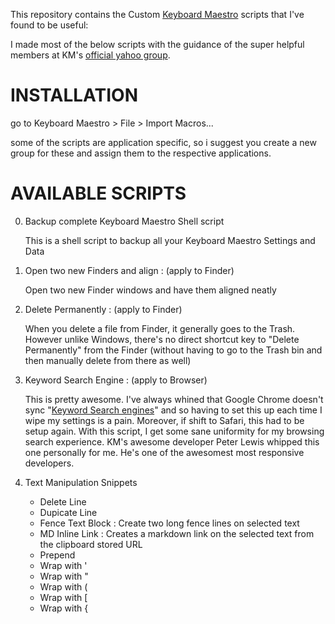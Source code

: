 This repository contains the Custom [Keyboard Maestro](http://www.keyboardmaestro.com/main/) scripts that I've found to be useful:

I made most of the below scripts with the guidance of the super helpful members at KM's [official yahoo group](http://tech.groups.yahoo.com/group/keyboard_maestro/).

# INSTALLATION

go to Keyboard Maestro > File > Import Macros...

some of the scripts are application specific, so i suggest you create a new group for these and assign them to the respective applications.

# AVAILABLE SCRIPTS

0.  Backup complete Keyboard Maestro Shell script

    This is a shell script to backup all your Keyboard Maestro Settings and Data 

1.  Open two new Finders and align : (apply to Finder)

    Open two new Finder windows and have them aligned neatly

2. Delete Permanently : (apply to Finder) 

    When you delete a file from Finder, it generally goes to the Trash. However unlike Windows, there's no direct shortcut key to "Delete Permanently" from the Finder (without having to go to the Trash bin and then manually delete from there as well)

3. Keyword Search Engine  : (apply to Browser)

    This is pretty awesome. I've always whined that Google Chrome doesn't sync "[Keyword Search engines](http://www.google.com/support/chrome/bin/answer.py?answer=95653)" and so having to set this up each time I wipe my settings is a pain. Moreover, if shift to Safari, this had to be setup again. With this script, I get some sane uniformity for my browsing search experience. KM's awesome developer Peter Lewis whipped this one personally for me. He's one of the awesomest most responsive developers. 

4. Text Manipulation Snippets
    
    + Delete Line
    + Dupicate Line
    + Fence Text Block  : Create two long fence lines on selected text
    + MD Inline Link    : Creates a markdown link on the selected text from the clipboard stored URL
    + Prepend
    + Wrap with '
    + Wrap with "
    + Wrap with (
    + Wrap with [
    + Wrap with {